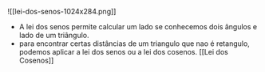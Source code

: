 ![[lei-dos-senos-1024x284.png]]

- A lei dos senos permite calcular um lado se conhecemos dois ângulos e lado de um triângulo.
- para encontrar certas distâncias de um triangulo que nao é retangulo, podemos aplicar a lei dos senos ou a lei dos cosenos.
	[[Lei dos Cosenos]]